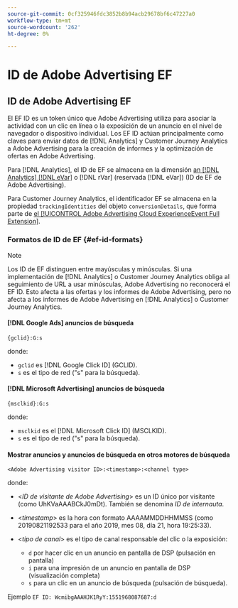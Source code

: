 ```yaml
---
source-git-commit: 0cf325946fdc3852b8b94acb29678bf6c47227a0
workflow-type: tm+mt
source-wordcount: '262'
ht-degree: 0%

---
```

# ID de Adobe Advertising EF

## ID de Adobe Advertising EF

El EF ID es un token único que Adobe Advertising utiliza para asociar la actividad con un clic en línea o la exposición de un anuncio en el nivel de navegador o dispositivo individual. Los EF ID actúan principalmente como claves para enviar datos de [!DNL Analytics] y Customer Journey Analytics a Adobe Advertising para la creación de informes y la optimización de ofertas en Adobe Advertising.

Para [!DNL Analytics], el ID de EF se almacena en la dimensión [an [!DNL Analytics] [!DNL eVar]](https://experienceleague.adobe.com/docs/analytics/components/dimensions/evar.html?lang=es) o [!DNL rVar] (reservada [!DNL eVar]) (ID de EF de Adobe Advertising).

Para Customer Journey Analytics, el identificador EF se almacena en la propiedad `trackingIdentities` del objeto `conversionDetails`, que forma parte de [el [!UICONTROL Adobe Advertising Cloud ExperienceEvent Full Extension]](https://experienceleague.adobe.com/es/docs/experience-platform/xdm/field-groups/event/advertising-full-extension).

### Formatos de ID de EF {#ef-id-formats}

>[!NOTE]
>
>Los ID de EF distinguen entre mayúsculas y minúsculas. Si una implementación de [!DNL Analytics] o Customer Journey Analytics obliga al seguimiento de URL a usar minúsculas, Adobe Advertising no reconocerá el EF ID. Esto afecta a las ofertas y los informes de Adobe Advertising, pero no afecta a los informes de Adobe Advertising en [!DNL Analytics] o Customer Journey Analytics.

#### [!DNL Google Ads] anuncios de búsqueda

```
{gclid}:G:s
```

donde:

* `gclid` es [!DNL Google Click ID] (GCLID).
* `s` es el tipo de red (&quot;s&quot; para la búsqueda).

#### [!DNL Microsoft Advertising] anuncios de búsqueda

```
{msclkid}:G:s
```

donde:

* `msclkid` es el [!DNL Microsoft Click ID] (MSCLKID).
* `s` es el tipo de red (&quot;s&quot; para la búsqueda).

#### Mostrar anuncios y anuncios de búsqueda en otros motores de búsqueda

```
<Adobe Advertising visitor ID>:<timestamp>:<channel type>
```

donde:

* &lt;*ID de visitante de Adobe Advertising*> es un ID único por visitante (como UhKVaAAABCkJ0mDt). También se denomina *ID de internauta*.

* &lt;*timestamp*> es la hora con formato AAAAMMDDHHMMSS (como 20190821192533 para el año 2019, mes 08, día 21, hora 19:25:33).

* &lt;*tipo de canal*> es el tipo de canal responsable del clic o la exposición:

   * `d` por hacer clic en un anuncio en pantalla de DSP (pulsación en pantalla)
   * `i` para una impresión de un anuncio en pantalla de DSP (visualización completa)
   * `s` para un clic en un anuncio de búsqueda (pulsación de búsqueda).

Ejemplo `EF ID: WcmibgAAAHJK1RyY:1551968087687:d`
